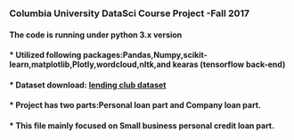 ### Columbia University DataSci Course Project -Fall 2017

#### The code is running under python 3.x version
####  * Utilized following packages:Pandas,Numpy,scikit-learn,matplotlib,Plotly,wordcloud,nltk,and kearas (tensorflow back-end)
####  * Dataset download: [lending club dataset](https://www.lendingclub.com/info/download-data.action)
####  * Project has two parts:Personal loan part and Company loan part.
####  * This file mainly focused on Small business personal credit loan part.
